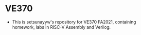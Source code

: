 # VE370
- This is setsunayyw's repository for VE370 FA2021, containing homework, labs in RISC-V Assembly and Verilog.
